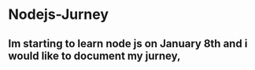 # Nodejs-Jurney
## Im starting to learn node js on January 8th and i would like to  document my jurney,
